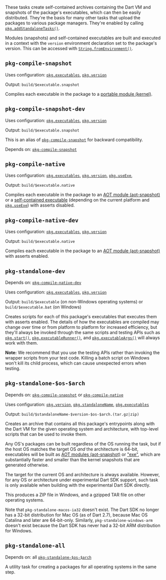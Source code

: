 These tasks create self-contained archives containing the Dart VM and snapshots
of the package's executables, which can then be easily distributed. They're the
basis for many other tasks that upload the packages to various package managers.
They're enabled by calling [`pkg.addStandaloneTasks()`][].

[`pkg.addStandaloneTasks()`]: https://pub.dev/documentation/cli_pkg/latest/cli_pkg/addStandaloneTasks.html

Modules (snapshots) and self-contained executables are built and executed in a
context with the `version` environment declaration set to the package's version.
This can be accessed with [`String.fromEnvironment()`][].

[`String.fromEnvironment()`]: https://api.dartlang.org/stable/dart-core/String/String.fromEnvironment.html

## `pkg-compile-snapshot`

Uses configuration: [`pkg.executables`][], [`pkg.version`][]

[`pkg.version`]: https://pub.dev/documentation/cli_pkg/latest/cli_pkg/version.html

[`pkg.executables`]: https://pub.dev/documentation/cli_pkg/latest/cli_pkg/executables.html

Output: `build/$executable.snapshot`

Compiles each executable in the package to a [portable module (kernel)][kernel].

[kernel]: https://dart.dev/tools/dart-compile#kernel

## `pkg-compile-snapshot-dev`

Uses configuration: [`pkg.executables`][], [`pkg.version`][]

Output: `build/$executable.snapshot`

This is an alias of [`pkg-compile-snapshot`][] for backward compatibility.

Depends on: [`pkg-compile-snapshot`][]

[`pkg-compile-snapshot`]: #pkg-compile-snapshot

## `pkg-compile-native`

Uses configuration: [`pkg.executables`][], [`pkg.version`][], [`pkg.useExe`][],

[`pkg.useExe`]: https://pub.dev/documentation/cli_pkg/latest/cli_pkg/useExe.html

Output: `build/$executable.native`

Compiles each executable in the package to an
[AOT module (aot-snapshot)][aot-snapshot] or a 
[self-contained executable][exe] (depending on the current platform and
[`pkg.useExe`][]) with asserts disabled.

[exe]: https://dart.dev/tools/dart-compile#exe

[`String.fromEnvironment()`]: https://api.dartlang.org/stable/dart-core/String/String.fromEnvironment.html

[aot-snapshot]: https://dart.dev/tools/dart-compile#aot-snapshot

## `pkg-compile-native-dev`

Uses configuration: [`pkg.executables`][], [`pkg.version`][]

Output: `build/$executable.native`

Compiles each executable in the package to an
[AOT module (aot-snapshot)][aot-snapshot] with asserts enabled.

## `pkg-standalone-dev`

Depends on: [`pkg-compile-native-dev`][]

[`pkg-compile-native-dev`]: #pkg-compile-native-dev

Uses configuration: [`pkg.executables`][], [`pkg.version`][]

Output: `build/$executable` (on non-Windows operating systems) or
`build/$executable.bat` (on Windows)

Creates scripts for each of this package's executables that executes them with
asserts enabled. The details of how the executables are compiled may change over
time or from platform to platform for increased efficiency, but they'll always
be invoked through the same scripts and testing APIs such as [`pkg.start()`][],
[`pkg.executableRunner()`][], and [`pkg.executableArgs()`][] will always work
with them.

[`pkg.start()`]: https://pub.dev/documentation/cli_pkg/latest/testing/version.html
[`pkg.executableRunner()`]: https://pub.dev/documentation/cli_pkg/latest/testing/executableRunner.html
[`pkg.executableArgs()`]: https://pub.dev/documentation/cli_pkg/latest/testing/executableArgs.html

**Note:** We recommend that you use the testing APIs rather than invoking the
wrapper scripts from your test code. Killing a batch script on Windows won't
kill its child process, which can cause unexpected errors when testing.

## `pkg-standalone-$os-$arch`

Depends on: [`pkg-compile-snapshot`][] or [`pkg-compile-native`][]

[`pkg-compile-snapshot`]: #pkg-compile-snapshot
[`pkg-compile-native`]: #pkg-compile-native

Uses configuration: [`pkg.version`][], [`pkg.standaloneName`][], [`pkg.executables`][]

[`pkg.standaloneName`]: https://pub.dev/documentation/cli_pkg/latest/cli_pkg/standaloneName.html

Output: `build/$standaloneName-$version-$os-$arch.(tar.gz|zip)`

Creates an archive that contains all this package's entrypoints along with the
Dart VM for the given operating system and architecture, with top-level scripts
that can be used to invoke them.

Any OS's packages can be built regardless of the OS running the task, but if the
host OS matches the target OS *and* the architecture is 64-bit, executables will
be built as [AOT modules (aot-snapshot)][aot-snapshot] or ["exe"][exe], which
are substantially faster and smaller than the kernel snapshots that are
generated otherwise.

The target for the current OS and architecture is always available. However, for
any OS or architecture under experimental Dart SDK support, such task is only
available when building with the experimental Dart SDK directly.

This produces a ZIP file in Windows, and a gzipped TAR file on other operating
systems.

Note that `pkg-standalone-macos-ia32` doesn't exist. The Dart SDK no longer has
a 32-bit distribution for Mac OS (as of Dart 2.7), because Mac OS Catalina and
later are 64-bit-only. Similarly, `pkg-standalone-windows-arm` doesn't exist
because the Dart SDK has never had a 32-bit ARM distribution for Windows.

## `pkg-standalone-all`

Depends on: all [`pkg-standalone-$os-$arch`][]

[`pkg-standalone-$os-$arch`]: #pkg-standalone-os-arch

A utility task for creating a packages for all operating systems in the same
step.
